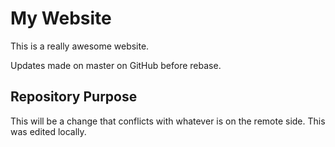 # My Website

This is a really awesome website.

Updates made on master on GitHub before rebase.

## Repository Purpose

This will be a change that conflicts
with whatever is on the remote side.
This was edited locally.
